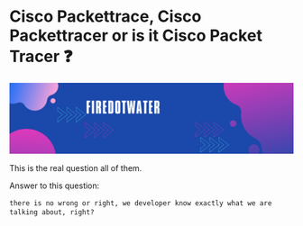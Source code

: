 # Cisco Packettrace, Cisco Packettracer or is it Cisco Packet Tracer :question:

<img src='img/banner.png' alt="banner"></img>


This is the real question all of them.

Answer to this question:
```
there is no wrong or right, we developer know exactly what we are talking about, right?
```